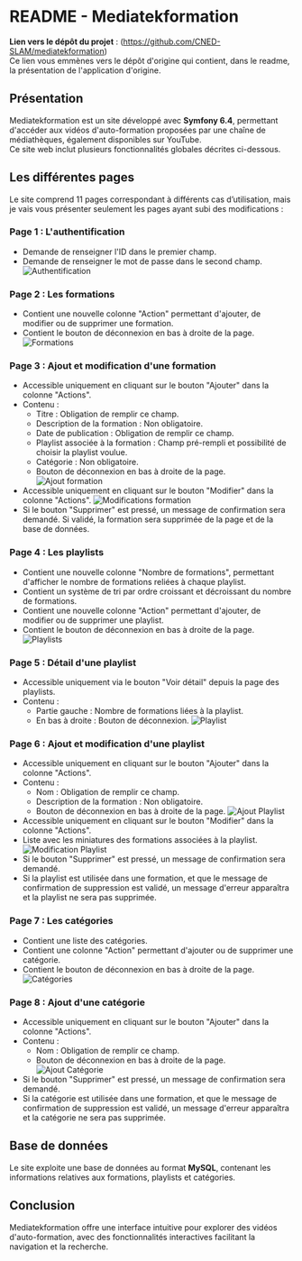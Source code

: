 # README - Mediatekformation

**Lien vers le dépôt du projet** : (https://github.com/CNED-SLAM/mediatekformation)
<br>Ce lien vous emmènes vers le dépôt d'origine qui contient, dans le readme, la présentation de l'application d'origine.</br>

## Présentation
Mediatekformation est un site développé avec **Symfony 6.4**, permettant d'accéder aux vidéos d'auto-formation proposées par une chaîne de médiathèques, également disponibles sur YouTube.  
Ce site web inclut plusieurs fonctionnalités globales décrites ci-dessous.

## Les différentes pages
Le site comprend 11 pages correspondant à différents cas d’utilisation, mais je vais vous présenter seulement les pages ayant subi des modifications :

### Page 1 : L'authentification
- Demande de renseigner l'ID dans le premier champ.
- Demande de renseigner le mot de passe dans le second champ.
![Authentification](https://github.com/user-attachments/assets/d92d5026-92be-4d51-9d42-c44e6f36783b)

### Page 2 : Les formations
- Contient une nouvelle colonne "Action" permettant d'ajouter, de modifier ou de supprimer une formation.
- Contient le bouton de déconnexion en bas à droite de la page.
![Formations](https://github.com/user-attachments/assets/bffac3c6-09e8-4742-9d6d-9d44b5e5d421)

### Page 3 : Ajout et modification d'une formation
- Accessible uniquement en cliquant sur le bouton "Ajouter" dans la colonne "Actions".
- Contenu :
  - Titre : Obligation de remplir ce champ.
  - Description de la formation : Non obligatoire.
  - Date de publication : Obligation de remplir ce champ.
  - Playlist associée à la formation : Champ pré-rempli et possibilité de choisir la playlist voulue.
  - Catégorie : Non obligatoire.
  - Bouton de déconnexion en bas à droite de la page.
![Ajout formation](https://github.com/user-attachments/assets/e3f13913-c233-4dce-a3a5-f855cfb05d6e)
- Accessible uniquement en cliquant sur le bouton "Modifier" dans la colonne "Actions".
![Modifications formation](https://github.com/user-attachments/assets/feb278b6-b6b3-4aff-8558-e9d55ff80dc6)
- Si le bouton "Supprimer" est pressé, un message de confirmation sera demandé. Si validé, la formation sera supprimée de la page et de la base de données.

### Page 4 : Les playlists
- Contient une nouvelle colonne "Nombre de formations", permettant d'afficher le nombre de formations reliées à chaque playlist.
- Contient un système de tri par ordre croissant et décroissant du nombre de formations.
- Contient une nouvelle colonne "Action" permettant d'ajouter, de modifier ou de supprimer une playlist.
- Contient le bouton de déconnexion en bas à droite de la page.
![Playlists](https://github.com/user-attachments/assets/ec03dd65-b03d-4a8a-b9e7-cb07336b18f2)

### Page 5 : Détail d'une playlist
- Accessible uniquement via le bouton "Voir détail" depuis la page des playlists.
- Contenu :
  - Partie gauche : Nombre de formations liées à la playlist.
  - En bas à droite : Bouton de déconnexion.
![Playlist](https://github.com/user-attachments/assets/d336648c-f79d-47e3-8529-3cfdd06230f6)

### Page 6 : Ajout et modification d'une playlist
- Accessible uniquement en cliquant sur le bouton "Ajouter" dans la colonne "Actions".
- Contenu :
  - Nom : Obligation de remplir ce champ.
  - Description de la formation : Non obligatoire.
  - Bouton de déconnexion en bas à droite de la page.
![Ajout Playlist](https://github.com/user-attachments/assets/2137c0b3-7c6a-47df-af43-a2cfd1db7848)
- Accessible uniquement en cliquant sur le bouton "Modifier" dans la colonne "Actions".
- Liste avec les miniatures des formations associées à la playlist.
![Modification Playlist](https://github.com/user-attachments/assets/8d3232e6-ff24-4a95-8da7-3a015497dde0)
- Si le bouton "Supprimer" est pressé, un message de confirmation sera demandé.
- Si la playlist est utilisée dans une formation, et que le message de confirmation de suppression est validé, un message d'erreur apparaîtra et la playlist ne sera pas supprimée.

### Page 7 : Les catégories
- Contient une liste des catégories.
- Contient une colonne "Action" permettant d'ajouter ou de supprimer une catégorie.
- Contient le bouton de déconnexion en bas à droite de la page.
![Catégories](https://github.com/user-attachments/assets/d027ce66-c78f-4667-9748-869e01eb0947)

### Page 8 : Ajout d'une catégorie
- Accessible uniquement en cliquant sur le bouton "Ajouter" dans la colonne "Actions".
- Contenu :
  - Nom : Obligation de remplir ce champ.
  - Bouton de déconnexion en bas à droite de la page.
![Ajout Catégorie](https://github.com/user-attachments/assets/09479faf-cd8f-4a23-8b6a-992fa4ea5932)
- Si le bouton "Supprimer" est pressé, un message de confirmation sera demandé.
- Si la catégorie est utilisée dans une formation, et que le message de confirmation de suppression est validé, un message d'erreur apparaîtra et la catégorie ne sera pas supprimée.

## Base de données
Le site exploite une base de données au format **MySQL**, contenant les informations relatives aux formations, playlists et catégories.

## Conclusion
Mediatekformation offre une interface intuitive pour explorer des vidéos d'auto-formation, avec des fonctionnalités interactives facilitant la navigation et la recherche.


